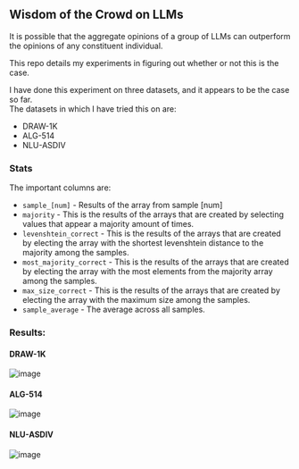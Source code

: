 ## **Wisdom of the Crowd on LLMs**

It is possible that the aggregate opinions of a group of LLMs can outperform the opinions of any constituent individual.  

This repo details my experiments in figuring out whether or not this is the case.  

I have done this experiment on three datasets, and it appears to be the case so far.  
The datasets in which I have tried this on are:
- DRAW-1K
- ALG-514  
- NLU-ASDIV

### **Stats**
The important columns are:  
- `sample_[num]` - Results of the array from sample [num]
- `majority` - This is the results of the arrays that are created by selecting values that appear a majority amount of times.  
- `levenshtein_correct` - This is the results of the arrays that are created by electing the array with the shortest levenshtein distance to the majority among the samples.  
- `most_majority_correct` - This is the results of the arrays that are created by electing the array with the most elements from the majority array among the samples.
- `max_size_correct` - This is the results of the arrays that are created by electing the array with the maximum size among the samples.
- `sample_average` - The average across all samples.
### **Results**:
#### **DRAW-1K**
![image](https://github.com/hwelsters/wisdom-of-crowd-llm/assets/84760072/a33e8052-7931-4acc-b04a-1a236e0802bb)
  
#### **ALG-514**
![image](https://github.com/hwelsters/wisdom-of-crowd-llm/assets/84760072/219cc55c-7a24-425f-9f55-c7ff5239dab1)
  
#### **NLU-ASDIV**
![image](https://github.com/hwelsters/wisdom-of-crowd-llm/assets/84760072/3d5b2ef0-7c94-40cf-890c-f52941b7f506)
